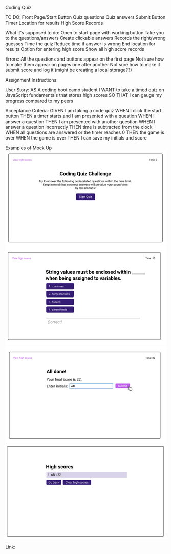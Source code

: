 Coding Quiz

TO DO:
    Front Page/Start Button
    Quiz questions
    Quiz answers
    Submit Button
    Timer
    Location for results
    High Score Records

What it's supposed to do:
    Open to start page with working button
    Take you to the questions/answers
    Create clickable answers
    Records the right/wrong guesses
    Time the quiz
    Reduce time if answer is wrong
    End location for results
    Option for entering high score
    Show all high score records

Errors:
    All the questions and buttons appear on the first page
    Not sure how to make them appear on pages one after another
    Not sure how to make it submit score and log it (might be creating a local storage??)

Assignment Instructions:

User Story:
    AS A coding boot camp student
    I WANT to take a timed quiz on JavaScript fundamentals that stores high scores
    SO THAT I can gauge my progress compared to my peers


Acceptance Criteria:
    GIVEN I am taking a code quiz
    WHEN I click the start button
    THEN a timer starts and I am presented with a question
    WHEN I answer a question
    THEN I am presented with another question
    WHEN I answer a question incorrectly
    THEN time is subtracted from the clock
    WHEN all questions are answered or the timer reaches 0
    THEN the game is over
    WHEN the game is over
    THEN I can save my initials and score

Examples of Mock Up
<img src="./assets/images/quiz 1.PNG">
<img src="./assets/images/quiz 2.PNG">
<img src="./assets/images/quiz 3.PNG">
<img src="./assets/images/quiz 4.PNG">

Link:
